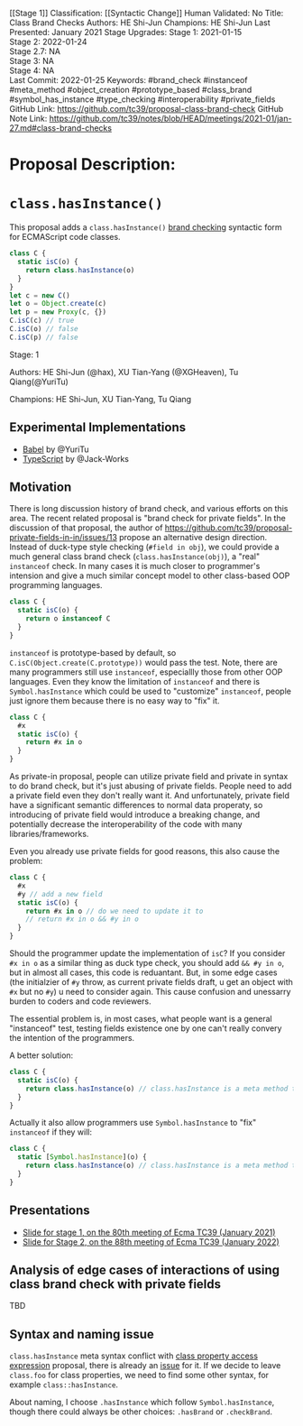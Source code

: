 [[Stage 1]]
Classification: [[Syntactic Change]]
Human Validated: No
Title: Class Brand Checks
Authors: HE Shi-Jun
Champions: HE Shi-Jun
Last Presented: January 2021
Stage Upgrades: 
Stage 1: 2021-01-15  
Stage 2: 2022-01-24  
Stage 2.7: NA  
Stage 3: NA  
Stage 4: NA  
Last Commit: 2022-01-25
Keywords: #brand_check #instanceof #meta_method #object_creation #prototype_based #class_brand #symbol_has_instance #type_checking #interoperability #private_fields
GitHub Link: https://github.com/tc39/proposal-class-brand-check
GitHub Note Link: https://github.com/tc39/notes/blob/HEAD/meetings/2021-01/jan-27.md#class-brand-checks

# Proposal Description:
# `class.hasInstance()`

This proposal adds a `class.hasInstance()` [brand checking](https://github.com/tc39/how-we-work/blob/master/terminology.md#brand-check) syntactic form for ECMAScript code classes.

```js
class C {
  static isC(o) {
    return class.hasInstance(o)
  }
}
let c = new C()
let o = Object.create(c)
let p = new Proxy(c, {})
C.isC(c) // true
C.isC(o) // false
C.isC(p) // false
```

Stage: 1

Authors: HE Shi-Jun (@hax), XU Tian-Yang (@XGHeaven), Tu Qiang(@YuriTu)

Champions: HE Shi-Jun, XU Tian-Yang, Tu Qiang

## Experimental Implementations

- [Babel](https://github.com/babel/babel/pull/13959) by @YuriTu
- [TypeScript](https://github.com/microsoft/TypeScript/pull/46578) by @Jack-Works

## Motivation

There is long discussion history of brand check, and various efforts on this area. The recent related proposal is "brand check for private fields". In the discussion of that proposal, the author of https://github.com/tc39/proposal-private-fields-in-in/issues/13 propose an alternative design direction. Instead of duck-type style checking (`#field in obj`), we could provide a much general class brand check (`class.hasInstance(obj)`), a "real" `instanceof` check. In many cases it is much closer to programmer's intension and give a much similar concept model to other class-based OOP programming languages.


```js
class C {
  static isC(o) {
    return o instanceof C
  }
}
```

`instanceof` is prototype-based by default, so `C.isC(Object.create(C.prototype))` would pass the test. Note, there are many programmers still use `instanceof`, especiallly those from other OOP languages. Even they know the limitation of `instanceof` and there is `Symbol.hasInstance` which could be used to "customize" `instanceof`, people just ignore them because there is no easy way to "fix" it.

```js
class C {
  #x
  static isC(o) {
    return #x in o
  }
}
```

As private-in proposal, people can utilize private field and private in syntax to do brand check, but it's just abusing of private fields. People need to add a private field even they don't really want it. And unfortunately, private field have a significant semantic differences to normal data properaty, so introducing of private field would introduce a breaking change, and potentially decrease the interoperability of the code with many libraries/frameworks.

Even you already use private fields for good reasons, this also cause the problem:

```js
class C {
  #x
  #y // add a new field
  static isC(o) {
    return #x in o // do we need to update it to
    // return #x in o && #y in o
  }
}
```

Should the programmer update the implementation of `isC`? If you consider `#x in o` as a similar thing as duck type check, you should add `&& #y in o`, but in almost all cases, this code is reduantant. But, in some edge cases (the initialzier of `#y` throw, as current private fields draft, u get an object with `#x` but no `#y`) u need to consider again. This cause confusion and unessarry burden to coders and code reviewers.

The essential problem is, in most cases, what people want is a general "instanceof" test, testing fields existence one by one can't really convery the intention of the programmers.

A better solution:

```js
class C {
  static isC(o) {
    return class.hasInstance(o) // class.hasInstance is a meta method to check whether o have the class brand of C
  }
}
```

Actually it also allow programmers use `Symbol.hasInstance` to "fix" `instanceof` if they will:

```js
class C {
  static [Symbol.hasInstance](o) {
    return class.hasInstance(o) // class.hasInstance is a meta method to check whether o have the class brand of C
  }
}
```

## Presentations

- [Slide for stage 1, on the 80th meeting of Ecma TC39 (January 2021)](https://johnhax.net/2021/class-brand/slide)
- [Slide for Stage 2, on the 88th meeting of Ecma TC39 (January 2022)](https://johnhax.net/2022/class-brand/slide)

## Analysis of edge cases of interactions of using class brand check with private fields

TBD

## Syntax and naming issue

`class.hasInstance` meta syntax conflict with [class property access expression](https://github.com/tc39/proposal-class-access-expressions) proposal, there is already an [issue](https://github.com/tc39/proposal-class-access-expressions/issues/14) for it. If we decide to leave `class.foo` for class properties, we need to find some other syntax, for example `class::hasInstance`.

About naming, I choose `.hasInstance` which follow `Symbol.hasInstance`, though there could always be other choices: `.hasBrand` or `.checkBrand`.


